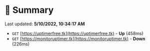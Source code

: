 # 📖 Summary
Last updated: **5/10/2022, 10:34:17 AM**

- `GET` [https://uptimerfree.tk](https://uptimerfree.tk) - **Up** (458ms)
- `GET` [https://monitoruptimer.tk](https://monitoruptimer.tk) - **Down** (226ms)
